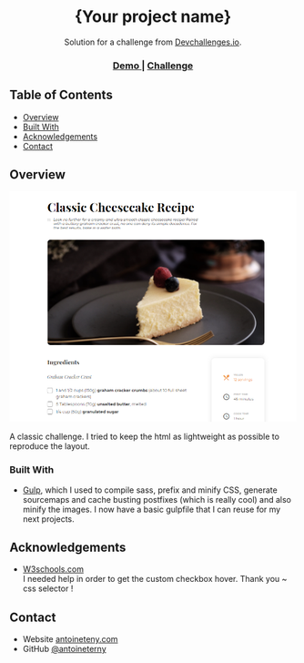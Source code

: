 <!-- Please update value in the {}  -->

<h1 align="center">{Your project name}</h1>

<div align="center">
   Solution for a challenge from  <a href="http://devchallenges.io" target="_blank">Devchallenges.io</a>.
</div>

<div align="center">
  <h3>
    <a href="https://devchallenges-recipe-page-master.vercel.app/">
      Demo
    </a>
    <!-- <span> | </span>
    <a href="https://{your-url-to-the-solution}">
      Solution
    </a> -->
    <span> | </span>
    <a href="https://devchallenges.io/challenges/OEKdUZ6xs0h99C38XVht">
      Challenge
    </a>
  </h3>
</div>

<!-- TABLE OF CONTENTS -->

## Table of Contents

- [Overview](#overview)
- [Built With](#built-with)
- [Acknowledgements](#acknowledgements)
- [Contact](#contact)

<!-- OVERVIEW -->

## Overview

[![screenshot](screenshot.png)](https://devchallenges-recipe-page-master.vercel.app/)

A classic challenge. I tried to keep the html as lightweight as possible to reproduce the layout.

### Built With

<!-- This section should list any major frameworks that you built your project using. Here are a few examples.-->

- [Gulp](https://gulpjs.com/), which I used to compile sass, prefix and minify CSS, generate sourcemaps and cache busting postfixes (which is really cool) and also minify the images. I now have a basic gulpfile that I can reuse for my next projects.

## Acknowledgements

<!-- This section should list any articles or add-ons/plugins that helps you to complete the project. This is optional but it will help you in the future. For exmpale -->

- [W3schools.com](https://www.w3schools.com/howto/howto_css_custom_checkbox.asp)  
I needed help in order to get the custom checkbox hover. Thank you ~ css selector !

## Contact

- Website [antoineteny.com](https://{your-web-site-link})
- GitHub [@antoineterny](https://{github.com/your-usermame})
